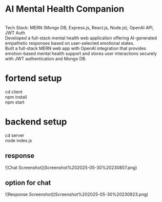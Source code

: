 <h1>AI Mental Health Companion</h1>
</br> Tech Stack: MERN (Mongo DB, Express.js, React.js, Node.js), OpenAI API, JWT Auth
</br>Developed a full-stack mental health web application offering AI-generated empathetic responses based on user-selected emotional states.
</br> Built a full-stack MERN web app with OpenAI integration that provides emotion-based mental health support and stores user interactions securely with JWT authentication and Mongo DB.
<body>
<h1> fortend setup </h1>
  cd client</br>
  npm install
</br> npm start
<h1>backend setup </h1>
  cd server
</br>node index.js
</body>
<h2>response</h2>
![Chat Screenshot](Screenshot%202025-05-30%20230857.png)
<h2>option for chat</h2>
![Response Screenshot](Screenshot%202025-05-30%20230923.png)
